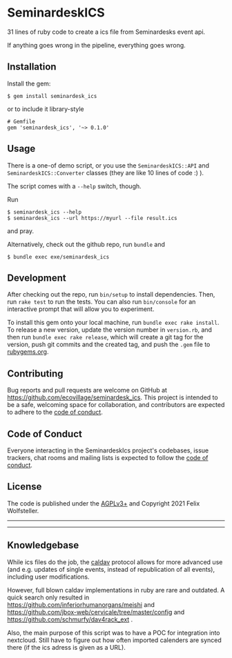 # SeminardeskICS

31 lines of ruby code to create a ics file from Seminardesks event api.

If anything goes wrong in the pipeline, everything goes wrong.

## Installation

Install the gem:

    $ gem install seminardesk_ics

or to include it library-style

```Gemfile
# Gemfile
gem 'seminardesk_ics', '~> 0.1.0'
```

## Usage

There is a one-of demo script, or you use the `SeminardeskICS::API` and
`SeminardeskICS::Converter` classes (they are like 10 lines of code :) ).

The script comes with a `--help` switch, though.

Run

    $ seminardesk_ics --help
    $ seminardesk_ics --url https://myurl --file result.ics

and pray.

Alternatively, check out the github repo, run `bundle` and

    $ bundle exec exe/seminardesk_ics

## Development

After checking out the repo, run `bin/setup` to install dependencies. Then, run `rake test` to run the tests. You can also run `bin/console` for an interactive prompt that will allow you to experiment.

To install this gem onto your local machine, run `bundle exec rake install`. To release a new version, update the version number in `version.rb`, and then run `bundle exec rake release`, which will create a git tag for the version, push git commits and the created tag, and push the `.gem` file to [rubygems.org](https://rubygems.org).

## Contributing

Bug reports and pull requests are welcome on GitHub at https://github.com/ecovillage/seminardesk_ics. This project is intended to be a safe, welcoming space for collaboration, and contributors are expected to adhere to the [code of conduct](https://github.com/ecovillage/seminardesk_ics/blob/master/CODE_OF_CONDUCT.md).

## Code of Conduct

Everyone interacting in the SeminardeskIcs project's codebases, issue trackers, chat rooms and mailing lists is expected to follow the [code of conduct](https://github.com/ecovillage/seminardesk_ics/blob/master/CODE_OF_CONDUCT.md).

## License

The code is published under the [AGPLv3+](LICENSE.txt) and Copyright 2021 Felix Wolfsteller.

---

---

## Knowledgebase

While ics files do the job, the [caldav](https://devguide.calconnect.org/Table-of-Contents) protocol allows for more advanced use
(and e.g. updates of single events, instead of republication of all events),
including user modifications.

However, full blown caldav implementations in ruby are rare and outdated.
A quick search only resulted in https://github.com/inferiorhumanorgans/meishi
and https://github.com/jbox-web/cervicale/tree/master/config and
https://github.com/schmurfy/dav4rack_ext .

Also, the main purpose of this script was to have a POC for integration into
nextcloud. Still have to figure out how often imported calenders are synced
there (if the ics adress is given as a URL).
